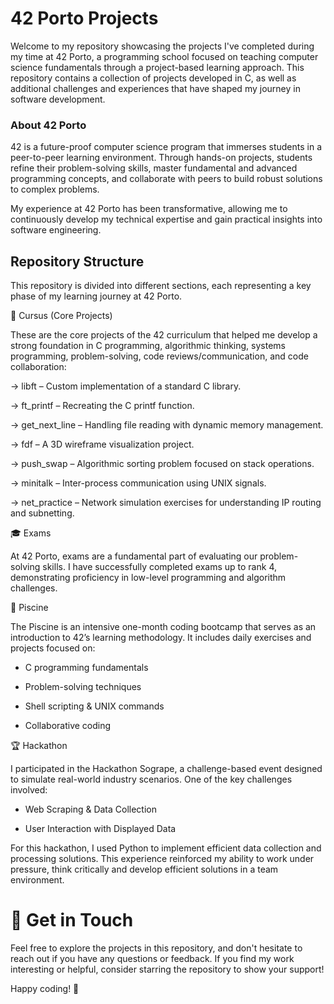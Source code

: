 # 42 Porto Projects

Welcome to my repository showcasing the projects I've completed during my time at 42 Porto, a programming school focused on teaching computer science fundamentals through a project-based learning approach. This repository contains a collection of projects developed in C, as well as additional challenges and experiences that have shaped my journey in software development.

### About 42 Porto

42 is a future-proof computer science program that immerses students in a peer-to-peer learning environment. Through hands-on projects, students refine their problem-solving skills, master fundamental and advanced programming concepts, and collaborate with peers to build robust solutions to complex problems.

My experience at 42 Porto has been transformative, allowing me to continuously develop my technical expertise and gain practical insights into software engineering.

## Repository Structure

This repository is divided into different sections, each representing a key phase of my learning journey at 42 Porto.

📌 Cursus (Core Projects)

These are the core projects of the 42 curriculum that helped me develop a strong foundation in C programming, algorithmic thinking, systems programming, problem-solving, code reviews/communication, and code collaboration:

-> libft – Custom implementation of a standard C library.

-> ft_printf – Recreating the C printf function.

-> get_next_line – Handling file reading with dynamic memory management.

-> fdf – A 3D wireframe visualization project.

-> push_swap – Algorithmic sorting problem focused on stack operations.

-> minitalk – Inter-process communication using UNIX signals.

-> net_practice – Network simulation exercises for understanding IP routing and subnetting.

🎓 Exams

At 42 Porto, exams are a fundamental part of evaluating our problem-solving skills. I have successfully completed exams up to rank 4, demonstrating proficiency in low-level programming and algorithm challenges.

🚀 Piscine

The Piscine is an intensive one-month coding bootcamp that serves as an introduction to 42’s learning methodology. It includes daily exercises and projects focused on:

- C programming fundamentals

- Problem-solving techniques

- Shell scripting & UNIX commands

- Collaborative coding

🏆 Hackathon

I participated in the Hackathon Sogrape, a challenge-based event designed to simulate real-world industry scenarios. One of the key challenges involved:

- Web Scraping & Data Collection

- User Interaction with Displayed Data

For this hackathon, I used Python to implement efficient data collection and processing solutions. This experience reinforced my ability to work under pressure, think critically and develop efficient solutions in a team environment.

# 🌟 Get in Touch

Feel free to explore the projects in this repository, and don't hesitate to reach out if you have any questions or feedback. If you find my work interesting or helpful, consider starring the repository to show your support!

Happy coding! 🚀
